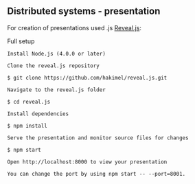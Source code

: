 
## Distributed systems - presentation 

For creation of presentations used .js  [Reveal.js](https://github.com/hakimel/reveal.js):


Full setup


    Install Node.js (4.0.0 or later)

    Clone the reveal.js repository

    $ git clone https://github.com/hakimel/reveal.js.git

    Navigate to the reveal.js folder

    $ cd reveal.js

    Install dependencies

    $ npm install

    Serve the presentation and monitor source files for changes

    $ npm start

    Open http://localhost:8000 to view your presentation

    You can change the port by using npm start -- --port=8001.

